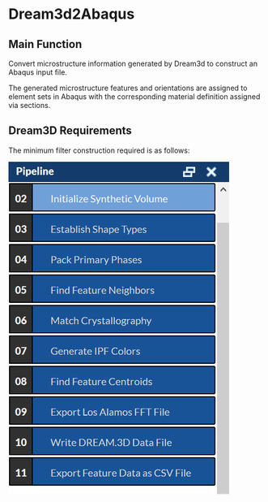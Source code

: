# Dream3d2Abaqus
## Main Function
Convert microstructure information generated by Dream3d to construct an Abaqus input file.

The generated microstructure features and orientations are assigned to element sets in Abaqus with the corresponding material definition assigned via sections.
## Dream3D Requirements
The minimum filter construction required is as follows:

![GitHub Logo](/Images/minimum_filter_pipeline.png)
